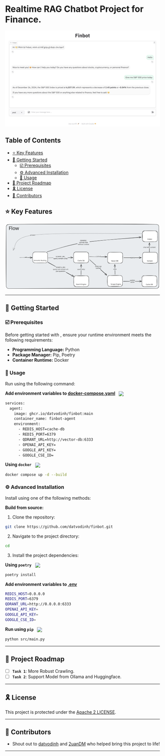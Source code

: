 # Realtime RAG Chatbot Project for Finance.

![alt text](images/chat.png)

## Table of Contents
- [⭐ Key Features](#⭐-key-features)
- [🚀 Getting Started](#🚀-getting-started)
  - [☑️ Prerequisites](#☑️-prerequisites)
  - [⚙️ Advanced Installation](#⚙️-advanced-installation)
  - [🤖 Usage](#🤖-usage)
- [📌 Project Roadmap](#📌-project-roadmap)
- [🎗 License](#🎗-license)
- [🙌 Contributors](#🙌-contributors)

## ⭐ Key Features

![alt text](images/flow.svg)

---
## 🚀 Getting Started

### ☑️ Prerequisites

Before getting started with , ensure your runtime environment meets the following requirements:

- **Programming Language:** Python
- **Package Manager:** Pip, Poetry
- **Container Runtime:** Docker

### 🤖 Usage
Run  using the following command:

**Add environment variables to [docker-compose.yaml](./docker-compose.yaml)**  &nbsp; [<img align="center" src="https://img.shields.io/badge/Docker-2CA5E0.svg?style={badge_style}&logo=docker&logoColor=white" />](https://www.docker.com/)

```sh
services:
  agent:
    image: ghcr.io/datvodinh/finbot:main
    container_name: finbot-agent
    environment:
      - REDIS_HOST=cache-db
      - REDIS_PORT=6379
      - QDRANT_URL=http://vector-db:6333
      - OPENAI_API_KEY=
      - GOOGLE_API_KEY=
      - GOOGLE_CSE_ID=
```


**Using `docker`** &nbsp; [<img align="center" src="https://img.shields.io/badge/Docker-2CA5E0.svg?style={badge_style}&logo=docker&logoColor=white" />](https://www.docker.com/)

```sh
docker compose up -d --build
```

### ⚙️ Advanced Installation

Install  using one of the following methods:

**Build from source:**

1. Clone the  repository:
```sh
git clone https://github.com/datvodinh/finbot.git
```

2. Navigate to the project directory:
```sh
cd 
```

3. Install the project dependencies:

**Using `poetry`** &nbsp; [<img align="center" src="https://img.shields.io/endpoint?url=https://python-poetry.org/badge/v0.json" />](https://python-poetry.org/)

```sh
poetry install
```

**Add environment variables to [.env](./apps/agent/)**

```sh
REDIS_HOST=0.0.0.0
REDIS_PORT=6379
QDRANT_URL=http://0.0.0.0:6333
OPENAI_API_KEY=
GOOGLE_API_KEY=
GOOGLE_CSE_ID=
```

**Run using `pip`** &nbsp; [<img align="center" src="https://img.shields.io/badge/Pip-3776AB.svg?style={badge_style}&logo=pypi&logoColor=white" />](https://pypi.org/project/pip/)

```sh
python src/main.py
```

---

## 📌 Project Roadmap

- [ ] **`Task 1`**: More Robust Crawling.
- [ ] **`Task 2`**: Support Model from Ollama and Huggingface.

---

## 🎗 License

This project is protected under the [Apache 2 LICENSE](https://choosealicense.com/licenses/apache-2.0/).

---

## 🙌 Contributors

- Shout out to [datvodinh](https://github.com/datvodinh) and [2uanDM](https://github.com/2uanDM) who helped bring this project to life!

---
